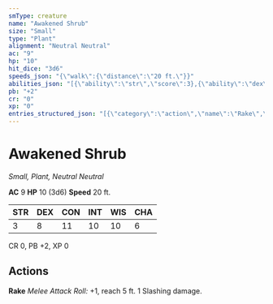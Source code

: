 ```yaml
---
smType: creature
name: "Awakened Shrub"
size: "Small"
type: "Plant"
alignment: "Neutral Neutral"
ac: "9"
hp: "10"
hit_dice: "3d6"
speeds_json: "{\"walk\":{\"distance\":\"20 ft.\"}}"
abilities_json: "[{\"ability\":\"str\",\"score\":3},{\"ability\":\"dex\",\"score\":8},{\"ability\":\"con\",\"score\":11},{\"ability\":\"int\",\"score\":10},{\"ability\":\"wis\",\"score\":10},{\"ability\":\"cha\",\"score\":6}]"
pb: "+2"
cr: "0"
xp: "0"
entries_structured_json: "[{\"category\":\"action\",\"name\":\"Rake\",\"text\":\"*Melee Attack Roll:* +1, reach 5 ft. 1 Slashing damage.\"}]"
---
```


# Awakened Shrub
*Small, Plant, Neutral Neutral*

**AC** 9
**HP** 10 (3d6)
**Speed** 20 ft.

| STR | DEX | CON | INT | WIS | CHA |
| --- | --- | --- | --- | --- | --- |
| 3 | 8 | 11 | 10 | 10 | 6 |

CR 0, PB +2, XP 0

## Actions

**Rake**
*Melee Attack Roll:* +1, reach 5 ft. 1 Slashing damage.
